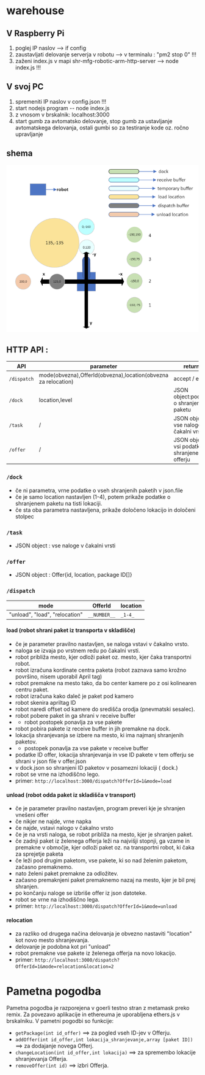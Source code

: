 # warehouse

V Raspberry Pi
------------------------------------------------------

1. poglej IP naslov --> if config
2. zaustavljati delovanje serverja v robotu --> v terminalu : "pm2 stop 0"  !!!
3. zaženi index.js v mapi shr-mfg-robotic-arm-http-server --> node index.js  !!!

V svoj PC
----------------------------------------------------

1. spremeniti IP naslov v config.json !!!
2. start nodejs program -- node index.js
3. z vnosom v brskalnik: localhost:3000
4. start gumb za avtomatsko delovanje, stop gumb za ustavljanje avtomatskega delovanja, ostali gumbi so za testiranje
   kode oz. ročno upravljanje

## shema

![image](public/image/schema.PNG)

## HTTP API :

| API         | parameter                                                      | return                                        |
|-------------|----------------------------------------------------------------|-----------------------------------------------
| `/dispatch` | mode(obvezna),OfferId(obvezna),location(obvezna za relocation) | accept / error                                
| `/dock`     | location,level                                                 | JSON object:podatki o shranjenem paketu       
| `/task`     | /                                                              | JSON object: vse naloge v čakalni vrsti       
| `/offer`    | /                                                              | JSON object: vsi podatki o shranjenen offerju 

### `/dock`

* če ni parametra, vrne podatke o vseh shranjenih paketih v json.file
* če je samo location nastavljen (1-4), potem prikaže podatke o shranjenem paketu na tisti lokaciji.
* če sta oba parametra nastavljena, prikaže določeno lokacijo in določeni stolpec

### `/task`

* JSON object : vse naloge v čakalni vrsti

### `/offer`

* JSON object : Offer{id, location, package ID[]}

### `/dispatch`
| mode                           | OfferId      | location |
|--------------------------------|--------------|----------
| "unload", "load", "relocation" | `__NUMBER__` | `_1-4_`  

#### load (robot shrani paket iz transporta v skladišče)

* če je parameter pravilno nastavljen, se naloga vstavi v čakalno vrsto.
* naloga se izvaja po vrstnem redu po čakalni vrsti.
* robot približa mesto, kjer odloži paket oz. mesto, kjer čaka transportni robot.
* robot izračuna kordinate centra paketa (robot zaznava samo krožno površino, nisem uporabil April tag)
* robot premakne na mesto tako, da bo center kamere po z osi kolinearen centru paket.
* robot izračuna kako daleč je paket pod kamero
* robot skenira apriltag ID
* robot naredi offset od kamere do središča orodja (pnevmatski sesalec).
* robot pobere paket in ga shrani v receive buffer
*
    * robot postopek ponavlja za vse pakete
* robot pobira pakete iz receive buffer in jih premakne na dock.
* lokacija shranjevanja se izbere na mesto, ki ima najmanj shranjenih paketov.
*
    * postopek ponavlja za vse pakete v receive buffer
* podatke ID offer, lokacija shranjevanja in vse ID pakete v tem offerju se shrani v json file v offer.json
* v dock.json so shranjeni ID paketov v posamezni lokaciji ( dock.)
* robot se vrne na izhodiščno lego.
* primer: `http://localhost:3000/dispatch?OfferId=1&mode=load`

#### unload (robot odda paket iz skladišča v transport)

* če je parameter pravilno nastavljen, program preveri kje je shranjen vnešeni offer
* če nikjer ne najde, vrne napka
* če najde, vstavi nalogo v čakalno vrsto
* če je na vrsti naloga, se robot približa na mesto, kjer je shranjen paket.
* če zadnji paket iz želenega offerja leži na najvišji stopnji, ga vzame in premakne v območje, kjer odloži paket oz. na
  transportni robot, ki čaka za sprejetje paketa
* če leži pod drugim paketom, vse pakete, ki so nad želenim paketom, začasno premaknemo.
* nato želeni paket premakne za odložitev.
* začasno premaknjeni paket premaknemo nazaj na mesto, kjer je bil prej shranjen.
* po končanju naloge se izbriše offer iz json datoteke.
* robot se vrne na izhodiščno lega.
* primer: `http://localhost:3000/dispatch?OfferId=1&mode=unload`

#### relocation

* za razliko od drugega načina delovanja je obvezno nastaviti "location" kot novo mesto shranjevanja.
* delovanje je podobna kot pri "unload"
* robot premakne vse pakete iz želenega offerja na novo lokacijo.
* primer: `http://localhost:3000/dispatch?OfferId=1&mode=relocation&location=2`

# Pametna pogodba

Pametna pogodba je razporejena v goerli testno stran z metamask preko remix. Za povezavo aplikacije in ethereuma je
uporabljena ethers.js v brskalniku.
V pametni pogodbi so funkcije:
* `getPackage(int id_offer)` ==> za pogled vseh ID-jev v Offerju.
* `addOffer(int id_offer,int lokacija_shranjevanje,array [paket ID])` ==> za dodajanje novega Offerj.
* `changeLocation(int id_offer,int lokacija)` ==> za spremembo lokacije shranjevanja Offerja.
* `removeOffer(int id)` ==> izbri Offerja.
